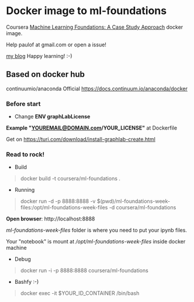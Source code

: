 # Docker image to ml-foundations

  Coursera [Machine Learning Foundations: A Case Study Approach](https://www.coursera.org/learn/ml-foundations/) docker image.

  Help paulof at gmail.com or open a issue!

  [my blog](http://www,paulorcf.com)
  Happy learning! :-)


## Based on docker hub

continuumio/anaconda
Official https://docs.continuum.io/anaconda/docker

### Before start

* Change **ENV graphLabLicense**

**Example "YOUREMAIL@DOMAIN.com/YOUR_LICENSE"** at Dockerfile

Get on https://turi.com/download/install-graphlab-create.html

### Read to rock!

* Build

> docker build -t coursera/ml-foundations .

* Running

> docker run -d -p 8888:8888 -v $(pwd)/ml-foundations-week-files:/opt/ml-foundations-week-files -d coursera/ml-foundations

 **Open browser**: http://localhost:8888

 *ml-foundations-week-files* folder is where you need to put your ipynb files.

Your "notebook" is mount at */opt/ml-foundations-week-files* inside docker machine

* Debug

> docker run -i -p 8888:8888 coursera/ml-foundations

* Bashfy :-)

> docker exec -it $YOUR_ID_CONTAINER /bin/bash
